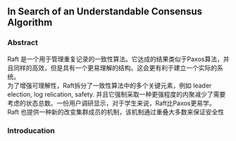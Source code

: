 ## In Search of an Understandable Consensus Algorithm
### Abstract

Raft 是一个用于管理重复记录的一致性算法。它达成的结果类似于Paxos算法，并且同样的高效，但是具有一个更易理解的结构。这会更有利于建立一个实际的系统。   
为了增强可理解性，Raft拆分了一致性算法中的多个关键元素，例如 leader election, log relication, safety. 并且它强制采取一种更强程度的内聚减少了需要考虑的状态总数。一份用户调研显示，对于学生来说，Raft比Paxos更易学。   
Raft 也提供一种新的改变集群成员的机制，该机制通过重叠大多数来保证安全性

### Introducation
